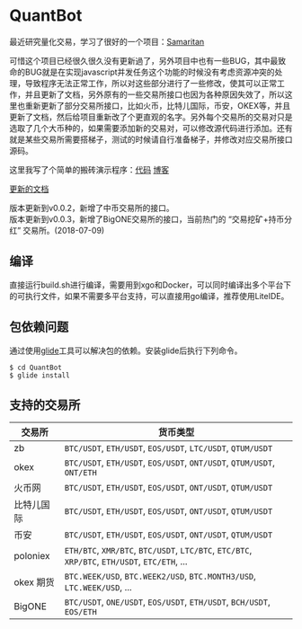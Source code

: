 # QuantBot

最近研究量化交易，学习了很好的一个项目：[Samaritan](https://github.com/miaolz123/samaritan)

可惜这个项目已经很久很久没有更新過了，另外项目中也有一些BUG，其中最致命的BUG就是在实现javascript并发任务这个功能的时候没有考虑资源冲突的处理，导致程序无法正常工作，所以对这些部分进行了一些修改，使其可以正常工作，并且更新了文档，另外原有的一些交易所接口也因为各种原因失效了，所以这里也重新更新了部分交易所接口，比如火币，比特儿国际，币安，OKEX等，并且更新了文档，然后给项目重新改了个更直观的名字。另外每个交易所的交易对只是选取了几个大币种的，如果需要添加新的交易对，可以修改源代码进行添加。还有就是某些交易所需要搭梯子，测试的时候请自行准备梯子，并修改对应交易所接口源码。

这里我写了个简单的搬砖演示程序：[代码](https://github.com/phonegapX/trader-sample) [博客](http://phonegap.me/post/52.html)

[更新的文档](http://www.quartbot.org/#/)

版本更新到v0.0.2，新增了中币交易所的接口。  
版本更新到v0.0.3，新增了BigONE交易所的接口，当前热门的 “交易挖矿+持币分红” 交易所。(2018-07-09)

## 编译

直接运行build.sh进行编译，需要用到xgo和Docker，可以同时编译出多个平台下的可执行文件，如果不需要多平台支持，可以直接用go编译，推荐使用LiteIDE。

## 包依赖问题

通过使用[glide](https://github.com/Masterminds/glide)工具可以解决包的依赖。安装glide后执行下列命令。

```shell
$ cd QuantBot
$ glide install
```

## 支持的交易所

| 交易所 | 货币类型 |
| -------- | ----- |
| zb | `BTC/USDT`, `ETH/USDT`, `EOS/USDT`, `LTC/USDT`, `QTUM/USDT` |
| okex | `BTC/USDT`, `ETH/USDT`, `EOS/USDT`, `ONT/USDT`, `QTUM/USDT`, `ONT/ETH` |
| 火币网 | `BTC/USDT`, `ETH/USDT`, `EOS/USDT`, `ONT/USDT`, `QTUM/USDT` |
| 比特儿国际 | `BTC/USDT`, `ETH/USDT`, `EOS/USDT`, `ONT/USDT`, `QTUM/USDT` |
| 币安 | `BTC/USDT`, `ETH/USDT`, `EOS/USDT`, `ONT/USDT`, `QTUM/USDT` |
| poloniex | `ETH/BTC`, `XMR/BTC`, `BTC/USDT`, `LTC/BTC`, `ETC/BTC`, `XRP/BTC`, `ETH/USDT`, `ETC/ETH`, ... |
| okex 期货 | `BTC.WEEK/USD`, `BTC.WEEK2/USD`, `BTC.MONTH3/USD`, `LTC.WEEK/USD`, ... |
| BigONE | `BTC/USDT`, `ONE/USDT`, `EOS/USDT`, `ETH/USDT`, `BCH/USDT`, `EOS/ETH` |
